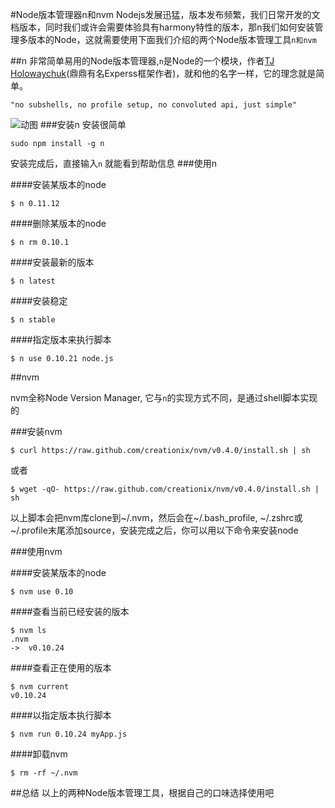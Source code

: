 #Node版本管理器n和nvm
Nodejs发展迅猛，版本发布频繁，我们日常开发的文档版本，同时我们或许会需要体验具有harmony特性的版本，那n我们如何安装管理多版本的Node，这就需要使用下面我们介绍的两个Node版本管理工具`n和nvm`

##n
非常简单易用的Node版本管理器,`n`是Node的一个模块，作者[TJ Holowaychuk](https://github.com/visionmedia)(鼎鼎有名Experss框架作者)，就和他的名字一样，它的理念就是简单。

`"no subshells, no profile setup, no convoluted api, just simple"`

![动图](https://camo.githubusercontent.com/e3c6ac1ad2a69e2e969597b69d794658cb64df88/687474703a2f2f6e696d69742e696f2f696d616765732f6e2f6e2e676966)
###安装n
安装很简单

```
sudo npm install -g n
```
安装完成后，直接输入`n` 就能看到帮助信息
###使用n

####安装某版本的node

```
$ n 0.11.12
```

####删除某版本的node

```
$ n rm 0.10.1
```

####安装最新的版本

```
$ n latest
```

####安装稳定

```
$ n stable
```

####指定版本来执行脚本

```
$ n use 0.10.21 node.js
```

##nvm

nvm全称Node Version Manager, 它与`n`的实现方式不同，是通过shell脚本实现的

###安装nvm

`$ curl https://raw.github.com/creationix/nvm/v0.4.0/install.sh | sh`

或者

`$ wget -qO- https://raw.github.com/creationix/nvm/v0.4.0/install.sh | sh`

以上脚本会把nvm库clone到~/.nvm，然后会在~/.bash_profile, ~/.zshrc或~/.profile末尾添加source，安装完成之后，你可以用以下命令来安装node

###使用nvm

####安装某版本的node

```
$ nvm use 0.10
```

####查看当前已经安装的版本

```
$ nvm ls
.nvm
->  v0.10.24
```

####查看正在使用的版本

```
$ nvm current
v0.10.24
```

####以指定版本执行脚本

```
$ nvm run 0.10.24 myApp.js
```

####卸载nvm

```
$ rm -rf ~/.nvm
```

##总结
以上的两种Node版本管理工具，根据自己的口味选择使用吧
